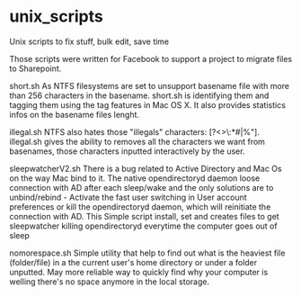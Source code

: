 # unix_scripts
Unix scripts to fix stuff, bulk edit, save time

Those scripts were written for Facebook to support a project to migrate files to Sharepoint.

short.sh
As NTFS filesystems are set to unsupport basename file with more than 256 characters in the basename. short.sh is identifying them and tagging them using the tag features in Mac OS X. It also provides statistics infos on the basename files lenght.

illegal.sh
NTFS also hates those "illegals" characters: [?<>\\:*#|\%"]. illegal.sh gives the ability to removes all the characters we want from basenames, those characters inputted interactively by the user.

sleepwatcherV2.sh
There is a bug related to Active Directory and Mac Os on the way Mac bind to it. The native opendirectoryd daemon loose connection with AD after each sleep/wake and the only solutions are to unbind/rebind - Activate the fast user switching in User account preferences or kill the opendirectoryd daemon, which will reinitiate the connection with AD. 
This Simple script install, set and creates files to get sleepwatcher killing opendirectoryd everytime the computer goes out of sleep

nomorespace.sh
Simple utility that help to find out what is the heaviest file (folder/file) in a the current user's home directory or under a folder unputted.
May more reliable way to quickly find why your computer is welling there's no space anymore in the local storage.

